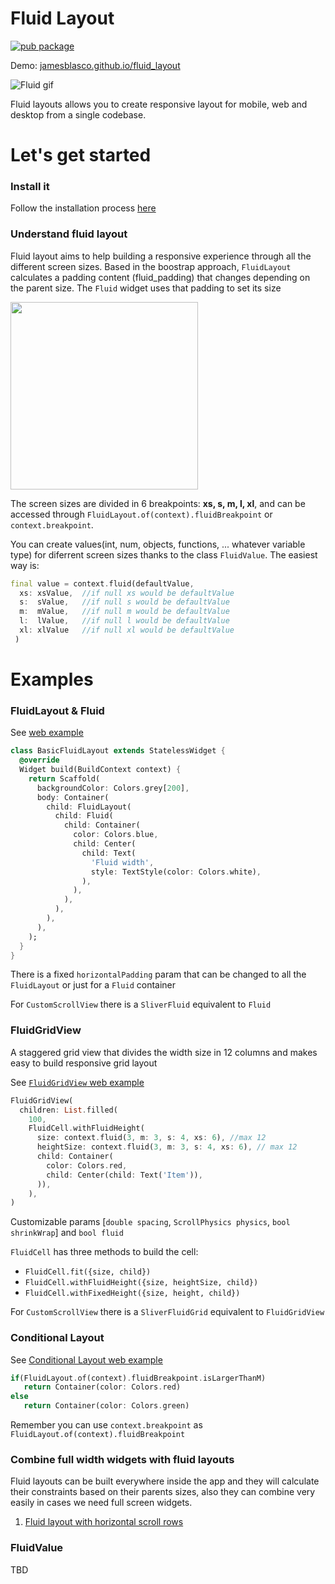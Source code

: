 # Fluid Layout
[![pub package](https://img.shields.io/pub/v/fluid_layout.svg)](https://pub.dev/packages/fluid_layout)  

Demo: [jamesblasco.github.io/fluid_layout](http://jamesblasco.github.io/fluid_layout)

![Fluid gif][]

Fluid layouts allows you to create responsive layout for
mobile, web and desktop from a single codebase.

# Let's get started

### Install it

Follow the installation process [here](https://pub.dev/packages/fluid_layout#-installing-tab-)

### Understand fluid layout

Fluid layout aims to help building a responsive experience through all the different screen sizes.
Based in the boostrap approach, `FluidLayout` calculates a padding content (fluid_padding) that changes depending on the parent size. The `Fluid` widget uses that padding to set its size

<img height="300" alt="" src="https://github.com/jamesblasco/fluid_layout/blob/master/fluid.png?raw=true"> 

The screen sizes are divided in 6 breakpoints: **xs, s, m, l, xl**, and can be accessed through `FluidLayout.of(context).fluidBreakpoint` or `context.breakpoint`. 

You can create values(int, num, objects, functions, ... whatever variable type) for diferrent screen sizes thanks to the class `FluidValue`. The easiest way is:
```dart
final value = context.fluid(defaultValue, 
  xs: xsValue,  //if null xs would be defaultValue
  s:  sValue,   //if null s would be defaultValue
  m:  mValue,   //if null m would be defaultValue
  l:  lValue,   //if null l would be defaultValue
  xl: xlValue   //if null xl would be defaultValue
 ) 
```

# Examples 

### FluidLayout & Fluid

See [web example](https://jamesblasco.github.io/fluid_layout/#/basiclayout)

```dart
class BasicFluidLayout extends StatelessWidget {
  @override
  Widget build(BuildContext context) {
    return Scaffold(
      backgroundColor: Colors.grey[200],
      body: Container(
        child: FluidLayout(
          child: Fluid(
            child: Container(
              color: Colors.blue,
              child: Center(
                child: Text(
                  'Fluid width',
                  style: TextStyle(color: Colors.white),
                ),
              ),
            ),
          ),
        ),
      ),
    );
  }
}
```
There is a fixed `horizontalPadding` param that can be changed to all the `FluidLayout` or just for a `Fluid` container

For `CustomScrollView` there is a `SliverFluid` equivalent to `Fluid`

[Fluid gif]: https://github.com/jamesblasco/fluid_layout/blob/master/fluid.gif?raw=true
[Fluid png]: https://github.com/jamesblasco/fluid_layout/blob/master/fluid.png?raw=true


### FluidGridView

A staggered grid view that divides the width size in 12 columns and makes easy to build responsive grid layout

See [`FluidGridView` web example](https://jamesblasco.github.io/fluid_layout/#/columnlayout)

```dart
FluidGridView(
  children: List.filled(
    100,
    FluidCell.withFluidHeight(
      size: context.fluid(3, m: 3, s: 4, xs: 6), //max 12
      heightSize: context.fluid(3, m: 3, s: 4, xs: 6), // max 12
      child: Container(
        color: Colors.red,
        child: Center(child: Text('Item')),
      )),
    ),
)
```

Customizable params [`double spacing`, `ScrollPhysics physics`, `bool shrinkWrap`] and `bool fluid`

`FluidCell` has three methods to build the cell: 
  - `FluidCell.fit({size, child})` 
  - `FluidCell.withFluidHeight({size, heightSize, child})` 
  - `FluidCell.withFixedHeight({size, height, child})` 
  
For `CustomScrollView` there is a `SliverFluidGrid` equivalent to `FluidGridView`

### Conditional Layout
See [Conditional Layout web example](https://jamesblasco.github.io/fluid_layout/#/conditionallayout) 

```dart
if(FluidLayout.of(context).fluidBreakpoint.isLargerThanM)
   return Container(color: Colors.red)
else
   return Container(color: Colors.green)              
```
Remember you can use `context.breakpoint` as `FluidLayout.of(context).fluidBreakpoint`

### Combine full width widgets with fluid layouts
Fluid layouts can be built everywhere inside the app and they will calculate their constraints based on their parents sizes, also they can combine very easily in cases we need full screen widgets. 

1. [Fluid layout with horizontal scroll rows](https://jamesblasco.github.io/fluid_layout/#/layout_with_horizontal_scrolling) 



### FluidValue

TBD


